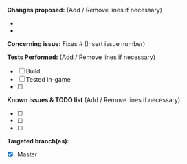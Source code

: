 [//]: # (You should always follow the Pull Request Template when opening a new PR.)
[//]: # (Before a Pull Request can be merged, it goes through a process to ensure the quality and functionality of the proposed changes.)
[//]: # (All Pull Requests are built by Travis CI & Appveyor to ensure a successful build.)
[//]: # (You must test your own PR to the best of your capabilities, and we encourage you to seek out others to help you in the effort to best prevent bugs and other anomalies from making their way into the core.)
[//]: # (All Pull Requests are revied by one or multiple NovusCore developers. Your PR will be merged if all reviewers agree.)

**Changes proposed:** (Add / Remove lines if necessary)

-
-

**Concerning issue:**
Fixes # (Insert issue number)

**Tests Performed:** (Add / Remove lines if necessary)

- [ ] Build
- [ ] Tested in-game
- [ ] 

**Known issues & TODO list** (Add / Remove lines if necessary)

- [ ] 
- [ ] 
- [ ] 

**Targeted branch(es):**

- [x] Master 
